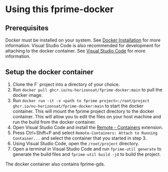 # Using this fprime-docker
## Prerequisites
Docker must be installed on your system.  See [Docker Installation](https://docs.docker.com/engine/installation/) for more information. Visual Studio Code is also recommended for development for attaching to the docker container.  See [Visual Studio Code](https://code.visualstudio.com/) for more information.

## Setup the docker container
1. Clone the F` project into a directory of your choice.
2. Run `docker pull ghcr.io/nu-horizonsat/fprime-docker:main` to pull the docker image.
3. Run `docker run -it -v <path to fprime project>:/root/project ghcr.io/nu-horizonsat/fprime-docker:main` to start the docker container.  This will mount the fprime project directory to the docker container.  This will allow you to edit the files on your host machine and run the build from the docker container.
4. Open Visual Studio Code and install the [Remote - Containers](https://marketplace.visualstudio.com/items?itemName=ms-vscode-remote.remote-containers) extension.
5. Press Ctrl+Shift+P and select `Remote-Containers: Attach to Running Container...` and select the container that you started in step 3.
6. Using Visual Studio Code, open the `/root/project` directory.
7. Open a terminal in Visual Studio Code and run `fprime-util generate` to generate the build files and `fprime-util build -j4` to build the project.

The docker container also contains fprime-gds.
